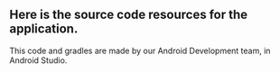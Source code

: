 ## Here is the source code resources for the application.
This code and gradles are made by our Android Development team, in Android Studio.
